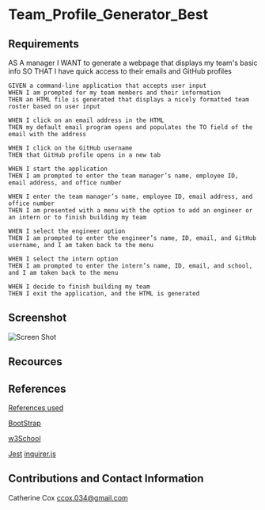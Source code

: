 # Team_Profile_Generator_Best

## Requirements

<!-- ----------------------- -->

AS A manager
I WANT to generate a webpage that displays my team's basic info
SO THAT I have quick access to their emails and GitHub profiles

```
GIVEN a command-line application that accepts user input
WHEN I am prompted for my team members and their information
THEN an HTML file is generated that displays a nicely formatted team roster based on user input

WHEN I click on an email address in the HTML
THEN my default email program opens and populates the TO field of the email with the address

WHEN I click on the GitHub username
THEN that GitHub profile opens in a new tab

WHEN I start the application
THEN I am prompted to enter the team manager’s name, employee ID, email address, and office number

WHEN I enter the team manager’s name, employee ID, email address, and office number
THEN I am presented with a menu with the option to add an engineer or an intern or to finish building my team

WHEN I select the engineer option
THEN I am prompted to enter the engineer’s name, ID, email, and GitHub username, and I am taken back to the menu

WHEN I select the intern option
THEN I am prompted to enter the intern’s name, ID, email, and school, and I am taken back to the menu

WHEN I decide to finish building my team
THEN I exit the application, and the HTML is generated
```

## Screenshot

<!-- ----------------------- -->

![Screen Shot](https://.png)

## Recources

<!-- ----------------------- -->

## References

<!-- ----------------------- -->

[References used](https://www.elated.com/res/File/articles/development/javascript/jquery/elegant-sliding-image-gallery-with-jquery/)

[BootStrap](https://getbootstrap.com/)

[w3School](https://www.w3schools.com/bootstrap4/bootstrap_grid_stacked_to_horizontal.asp)

[Jest](https://www.npmjs.com/package/jest)
[inquirer.js](https://www.npmjs.com/package/inquirer)

## Contributions and Contact Information

<!-- ----------------------- -->

Catherine Cox
ccox.034@gmail.com
